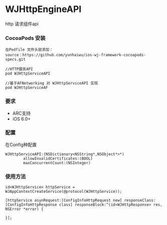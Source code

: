# WJHttpEngineAPI

http 请求组件api

### CocoaPods 安装

```
在Podfile 文件头部添加：
source：https://github.com/yunhaiwu/ios-wj-framework-cocoapods-specs.git

//HTTP服务API
pod WJHttpServiceAPI

//基于AFNetworking 对 WJHttpServiceAPI 实现
pod WJHttpServiceAF

```

### 要求
* ARC支持
* iOS 6.0+


### 配置

在Config种配置
```
WJHttpServiceAPI:(NSDictionary<NSString*,NSObject*>*)
        allowInvalidCertificates:(BOOL)
        maxConcurrentCount:(NSInteger)
```

### 使用方法

```
id<WJHttpService> httpService = WJAppContextCreateService(@protocol(WJHttpService));

[httpService asynRequest:[ConfigInfoHttpRequest new] responseClass:[ConfigInfoHttpResponse class] responseBlock:^(id<WJHttpResponse> res, NSError *error) {
    
}];

```

